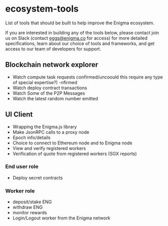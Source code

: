 # ecosystem-tools
List of tools that should be built to help improve the Enigma ecosystem.

If you are interested in building any of the tools below, please contact join us on Slack (contact eggs@enigma.co for access) for more detailed specifications, learn about our choice of tools and frameworks, and get access to our team of developers for support. 

## Blockchain network explorer
- Watch compute task requests confirmed/uncoould this require any type of special expertise?)
-nfirmed 
- Watch deploy contract transactions 
- Watch Some of the P2P Messages 
- Watch the latest random number emitted

## UI Client
- Wrapping the Enigma.js library 
- Make JsonRPC calls to a proxy node 
- Epoch info/details
- Choice to connect to Ethereum node and to Enigma node
- View and verify registered workers
- Verification of quote from registered workers (SGX reports)
### End user role
- Deploy secret contracts
### Worker role
- deposit/stake ENG
- withdraw ENG
- monitor rewards
- Login/Logout worker from the Enigma network

